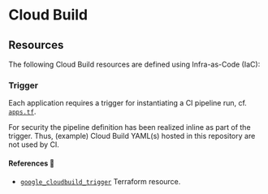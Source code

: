 # Cloud Build

## Resources

The following Cloud Build resources are defined using Infra-as-Code (IaC):

### Trigger

Each application requires a trigger for instantiating a CI pipeline run, cf. [`apps.tf`](../../infra/reference/apps.tf).

For security the pipeline definition has been realized inline as part of the trigger.
Thus, (example) Cloud Build YAML(s) hosted in this repository are not used by CI.

#### References 🔗

- [`google_cloudbuild_trigger`](https://registry.terraform.io/providers/hashicorp/google/latest/docs/resources/cloudbuild_trigger) Terraform resource.
